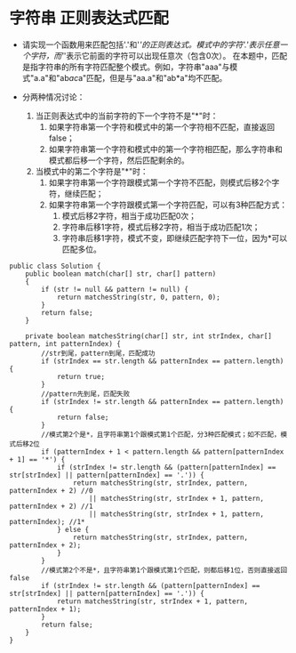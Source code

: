 # 字符串 正则表达式匹配

* 请实现一个函数用来匹配包括'.'和'*'的正则表达式。模式中的字符'.'表示任意一个字符，而'*'表示它前面的字符可以出现任意次（包含0次）。 在本题中，匹配是指字符串的所有字符匹配整个模式。例如，字符串"aaa"与模式"a.a"和"ab*ac*a"匹配，但是与"aa.a"和"ab*a"均不匹配。

* 分两种情况讨论：
    1. 当正则表达式中的当前字符的下一个字符不是"*"时：
        1. 如果字符串第一个字符和模式中的第一个字符相不匹配，直接返回false；
        2. 如果字符串第一个字符和模式中的第一个字符相匹配，那么字符串和模式都后移一个字符，然后匹配剩余的。 
    2. 当模式中的第二个字符是"*"时：
        1. 如果字符串第一个字符跟模式第一个字符不匹配，则模式后移2个字符，继续匹配；
        2. 如果字符串第一个字符跟模式第一个字符匹配，可以有3种匹配方式：
            1. 模式后移2字符，相当于成功匹配0次； 
            2. 字符串后移1字符，模式后移2字符，相当于成功匹配1次； 
            3. 字符串后移1字符，模式不变，即继续匹配字符下一位，因为*可以匹配多位。

```
public class Solution {
    public boolean match(char[] str, char[] pattern)
    {
        if (str != null && pattern != null) {
            return matchesString(str, 0, pattern, 0);
        }
        return false;
    }
    
    private boolean matchesString(char[] str, int strIndex, char[] pattern, int patternIndex) {
        //str到尾，pattern到尾，匹配成功
        if (strIndex == str.length && patternIndex == pattern.length) {
            return true;
        }
        //pattern先到尾，匹配失败
        if (strIndex != str.length && patternIndex == pattern.length) {
            return false;
        }
        //模式第2个是*，且字符串第1个跟模式第1个匹配，分3种匹配模式；如不匹配，模式后移2位
        if (patternIndex + 1 < pattern.length && pattern[patternIndex + 1] == '*') {
            if (strIndex != str.length && (pattern[patternIndex] == str[strIndex] || pattern[patternIndex] == '.')) {
                return matchesString(str, strIndex, pattern, patternIndex + 2) //0
                    || matchesString(str, strIndex + 1, pattern, patternIndex + 2) //1
                    || matchesString(str, strIndex + 1, pattern, patternIndex); //1*
            } else {
                return matchesString(str, strIndex, pattern, patternIndex + 2);
            }
        }
        //模式第2个不是*，且字符串第1个跟模式第1个匹配，则都后移1位，否则直接返回false
        if (strIndex != str.length && (pattern[patternIndex] == str[strIndex] || pattern[patternIndex] == '.')) {
            return matchesString(str, strIndex + 1, pattern, patternIndex + 1);
        }
        return false;
    }
}
```
